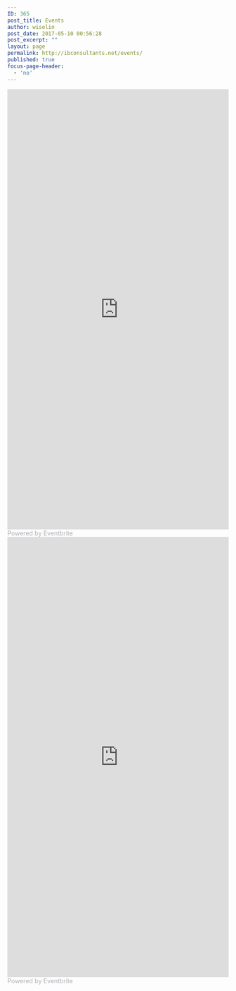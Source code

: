 ```yaml
---
ID: 365
post_title: Events
author: wiselin
post_date: 2017-05-10 00:56:28
post_excerpt: ""
layout: page
permalink: http://ibconsultants.net/events/
published: true
focus-page-header:
  - 'no'
---
```

<iframe  src="https://www.eventbrite.com/e/40-off-leading-safe-40-with-sa-certification-bay-area-registration-35059490881?ref=eweb" frameborder="0" height="1000" width="100%" vspace="0" hspace="0" marginheight="5" marginwidth="5" scrolling="auto" allowtransparency="true"></iframe><a style="color: #ADB0B6; text-decoration: none;" target="_blank" href="http://www.eventbrite.com/">Powered by Eventbrite</a><iframe  src="https://www.eventbrite.com/e/40-off-safe-40-scrum-master-with-ssm-certification-registration-35221070169?ref=eweb" frameborder="0" height="1000" width="100%" vspace="0" hspace="0" marginheight="5" marginwidth="5" scrolling="auto" allowtransparency="true"></iframe><a style="color: #ADB0B6; text-decoration: none;" target="_blank" href="http://www.eventbrite.com/">Powered by Eventbrite</a>